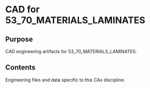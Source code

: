 # CAD for 53_70_MATERIALS_LAMINATES

## Purpose
CAD engineering artifacts for 53_70_MATERIALS_LAMINATES.

## Contents
Engineering files and data specific to this CAx discipline.
